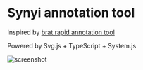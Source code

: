 # Synyi annotation tool

Inspired by [brat rapid annotation tool](http://brat.nlplab.org/)

Powered by Svg.js + TypeScript + System.js

![screenshot](http://i.v2ex.co/t690JyZS.png)
